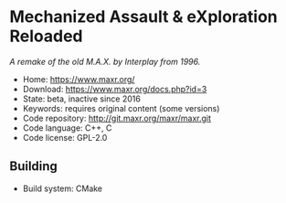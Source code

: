 # Mechanized Assault & eXploration Reloaded 

_A remake of the old M.A.X. by Interplay from 1996._

- Home: https://www.maxr.org/
- Download: https://www.maxr.org/docs.php?id=3
- State: beta, inactive since 2016
- Keywords: requires original content (some versions)
- Code repository: http://git.maxr.org/maxr/maxr.git
- Code language: C++, C
- Code license: GPL-2.0

## Building

- Build system: CMake
